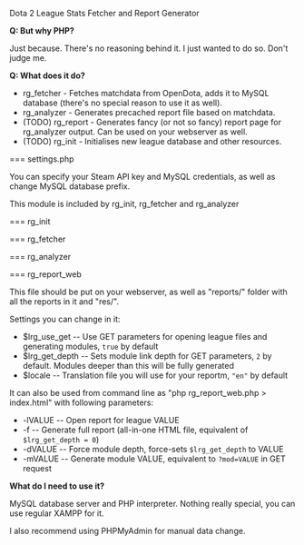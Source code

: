 Dota 2 League Stats Fetcher and Report Generator

**Q: But why PHP?**

Just because. There's no reasoning behind it. I just wanted to do so. Don't judge me.

**Q: What does it do?**

* rg_fetcher - Fetches matchdata from OpenDota, adds it to MySQL database (there's no special reason to use it as well).
* rg_analyzer - Generates precached report file based on matchdata.
* (TODO) rg_report - Generates fancy (or not so fancy) report page for rg_analyzer output. Can be used on your webserver as well.
* (TODO) rg_init - Initialises new league database and other resources.

=== settings.php

You can specify your Steam API key and MySQL credentials, as well as change MySQL database prefix.

This module is included by rg_init, rg_fetcher and rg_analyzer

=== rg_init

=== rg_fetcher

=== rg_analyzer

=== rg_report_web

This file should be put on your webserver, as well as "reports/" folder with all the reports in it and "res/".

Settings you can change in it:
* $lrg_use_get -- Use GET parameters for opening league files and generating modules, `true` by default
* $lrg_get_depth -- Sets module link depth for GET parameters, `2` by default. Modules deeper than this will be fully generated
* $locale -- Translation file you will use for your reportm, `"en"` by default


It can also be used from command line as "php rg_report_web.php > index.html" with following parameters:
* -lVALUE -- Open report for league VALUE
* -f -- Generate full report (all-in-one HTML file, equivalent of `$lrg_get_depth = 0`)
* -dVALUE -- Force module depth, force-sets `$lrg_get_depth` to VALUE
* -mVALUE -- Generate module VALUE, equivalent to `?mod=VALUE` in GET request


**What do I need to use it?**

MySQL database server and PHP interpreter. Nothing really special, you can use regular XAMPP for it.

I also recommend using PHPMyAdmin for manual data change.
